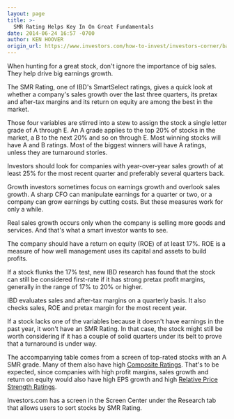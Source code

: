 ```yaml
---
layout: page
title: >-
  SMR Rating Helps Key In On Great Fundamentals
date: 2014-06-24 16:57 -0700
author: KEN HOOVER
origin_url: https://www.investors.com/how-to-invest/investors-corner/basics-of-the-ibd-smr-rating/
---
```


When hunting for a great stock, don't ignore the importance of big sales. They help drive big earnings growth.

The SMR Rating, one of IBD's SmartSelect ratings, gives a quick look at whether a company's sales growth over the last three quarters, its pretax and after-tax margins and its return on equity are among the best in the market.

Those four variables are stirred into a stew to assign the stock a single letter grade of A through E. An A grade applies to the top 20% of stocks in the market, a B to the next 20% and so on through E. Most winning stocks will have A and B ratings. Most of the biggest winners will have A ratings, unless they are turnaround stories.

Investors should look for companies with year-over-year sales growth of at least 25% for the most recent quarter and preferably several quarters back.

Growth investors sometimes focus on earnings growth and overlook sales growth. A sharp CFO can manipulate earnings for a quarter or two, or a company can grow earnings by cutting costs. But these measures work for only a while.

Real sales growth occurs only when the company is selling more goods and services. And that's what a smart investor wants to see.

The company should have a return on equity (ROE) of at least 17%. ROE is a measure of how well management uses its capital and assets to build profits.

If a stock flunks the 17% test, new IBD research has found that the stock can still be considered first-rate if it has strong pretax profit margins, generally in the range of 17% to 20% or higher.

IBD evaluates sales and after-tax margins on a quarterly basis. It also checks sales, ROE and pretax margin for the most recent year.

If a stock lacks one of the variables because it doesn't have earnings in the past year, it won't have an SMR Rating. In that case, the stock might still be worth considering if it has a couple of solid quarters under its belt to prove that a turnaround is under way.

The accompanying table comes from a screen of top-rated stocks with an A SMR grade. Many of them also have high [Composite Ratings](http://education.investors.com/investors-corner/705408-use-ibd-ratings-to-help-find-leading-stocks.htm?ref=MoreArticles). That's to be expected, since companies with high profit margins, sales growth and return on equity would also have high EPS growth and high [Relative Price Strength Ratings](http://education.investors.com/investors-corner/705832-how-to-find-great-stocks.htm).

Investors.com has a screen in the Screen Center under the Research tab that allows users to sort stocks by SMR Rating.
